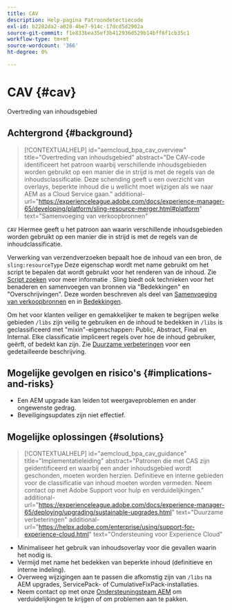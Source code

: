 ```yaml
---
title: CAV
description: Help-pagina Patroondetectiecode
exl-id: b2282da2-a028-4be7-914c-17dcd5d2902a
source-git-commit: f1e833bea35ef3b412936d529b14bff6f1cb35c1
workflow-type: tm+mt
source-wordcount: '366'
ht-degree: 0%

---
```


# CAV {#cav}

Overtreding van inhoudsgebied

## Achtergrond {#background}

>[!CONTEXTUALHELP]
>id="aemcloud_bpa_cav_overview"
>title="Overtreding van inhoudsgebied"
>abstract="De CAV-code identificeert het patroon waarbij verschillende inhoudsgebieden worden gebruikt op een manier die in strijd is met de regels van de inhoudsclassificatie. Deze schending geeft u een overzicht van overlays, beperkte inhoud die u wellicht moet wijzigen als we naar AEM as a Cloud Service gaan."
>additional-url="https://experienceleague.adobe.com/docs/experience-manager-65/developing/platform/sling-resource-merger.html#platform" text="Samenvoeging van verkoopbronnen"

`CAV` Hiermee geeft u het patroon aan waarin verschillende inhoudsgebieden worden gebruikt op een manier die in strijd is met de regels van de inhoudclassificatie.

Verwerking van verzendverzoeken bepaalt hoe de inhoud van een bron, de `sling:resourceType` Deze eigenschap wordt met name gebruikt om het script te bepalen dat wordt gebruikt voor het renderen van de inhoud. Zie [Script zoeken](https://experienceleague.adobe.com/docs/experience-manager-65/developing/introduction/the-basics.html#locating-the-script) voor meer informatie . Sling biedt ook technieken voor het benaderen en samenvoegen van bronnen via &quot;Bedekkingen&quot; en &quot;Overschrijvingen&quot;. Deze worden beschreven als deel van [Samenvoeging van verkoopbronnen](https://experienceleague.adobe.com/docs/experience-manager-65/developing/platform/sling-resource-merger.html) en in [Bedekkingen](https://experienceleague.adobe.com/docs/experience-manager-65/developing/platform/overlays.html).

Om het voor klanten veiliger en gemakkelijker te maken te begrijpen welke gebieden `/libs` zijn veilig te gebruiken en de inhoud te bedekken in `/libs` is geclassificeerd met &quot;mixin&quot;-eigenschappen: Public, Abstract, Final en Internal. Elke classificatie impliceert regels over hoe de inhoud gebruiker, geërft, of bedekt kan zijn. Zie [Duurzame verbeteringen](https://experienceleague.adobe.com/docs/experience-manager-65/deploying/upgrading/sustainable-upgrades.html) voor een gedetailleerde beschrijving.

## Mogelijke gevolgen en risico&#39;s {#implications-and-risks}

* Een AEM upgrade kan leiden tot weergaveproblemen en ander ongewenste gedrag.
* Beveiligingsupdates zijn niet effectief.

## Mogelijke oplossingen {#solutions}

>[!CONTEXTUALHELP]
>id="aemcloud_bpa_cav_guidance"
>title="Implementatieleiding"
>abstract="Patronen die met CAS zijn geïdentificeerd en waarbij een ander inhoudsgebied wordt geschonden, moeten worden herzien. Definitieve en interne gebieden voor de classificatie van inhoud moeten worden vermeden. Neem contact op met Adobe Support voor hulp en verduidelijkingen."
>additional-url="https://experienceleague.adobe.com/docs/experience-manager-65/deploying/upgrading/sustainable-upgrades.html" text="Duurzame verbeteringen"
>additional-url="https://helpx.adobe.com/enterprise/using/support-for-experience-cloud.html" text="Ondersteuning voor Experience Cloud"

* Minimaliseer het gebruik van inhoudsoverlay voor die gevallen waarin het nodig is.
* Vermijd met name het bedekken van beperkte inhoud (definitieve en interne indeling).
* Overweeg wijzigingen aan te passen die afkomstig zijn van `/libs` na AEM upgrades, ServicePack- of CumulativeFixPack-installaties.
* Neem contact op met onze [Ondersteuningsteam AEM](https://helpx.adobe.com/enterprise/using/support-for-experience-cloud.html) om verduidelijkingen te krijgen of om problemen aan te pakken.

